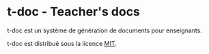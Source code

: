 # t-doc - Teacher's docs

<!-- Copyright 2024 Caroline Blank <caro@c-space.org> -->
<!-- SPDX-License-Identifier: MIT -->

t-doc est un système de génération de documents pour enseignants.

t-doc est distribué sous la licence [MIT](LICENSE.md).
